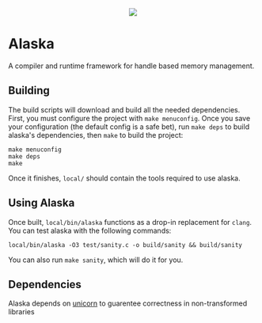 <div style="text-align:center"><img src="https://i.imgur.com/SOLIBp6.png"/></div>

# Alaska
A compiler and runtime framework for handle based memory management.


## Building

The build scripts will download and build all the needed dependencies. First, you must configure the project with `make menuconfig`. Once you save your configuration (the default config is a safe bet), run `make deps` to build alaska's dependencies, then `make` to build the project:
```
make menuconfig
make deps
make
```

Once it finishes, `local/` should contain the tools required to use alaska.


## Using Alaska

Once built, `local/bin/alaska` functions as a drop-in replacement for `clang`. You can test alaska with the following commands:
```
local/bin/alaska -O3 test/sanity.c -o build/sanity && build/sanity
```
You can also run `make sanity`, which will do it for you.


## Dependencies

Alaska depends on [unicorn](https://www.unicorn-engine.org/) to guarentee correctness in non-transformed libraries
